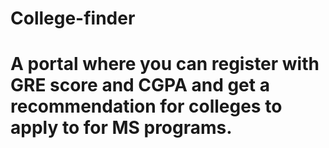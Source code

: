 # College-finder

# A portal where you can register with GRE score and CGPA and get a recommendation for colleges to apply to for MS programs.
